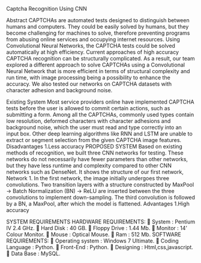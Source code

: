 Captcha Recognition Using CNN

Abstract
CAPTCHAs are automated tests designed to distinguish between humans and computers. They could be easily solved by humans, but they become challenging for machines to solve, therefore preventing programs from abusing online services and occupying internet resources. Using Convolutional Neural Networks, the CAPTCHA tests could be solved automatically at high efficiency. Current approaches of high accuracy CAPTCHA recognition can be structurally complicated. As a result, our team explored a different approach to solve CAPTCHAs using a Convolutional Neural Network that is more efficient in terms of structural complexity and run time, with image processing being a possibility to enhance the accuracy. We also tested our networks on CAPTCHA datasets with character adhesion and background noise.

Existing System
Most service providers online have implemented CAPTCHA tests before the user is allowed to commit certain actions, such as submitting a form. Among all the CAPTCHAs, commonly used types contain low resolution, deformed characters with character adhesions and background noise, which the user must read and type correctly into an input box. Other deep learning algorithms like RNN and LSTM are unable to extract or segment selection from the given CAPTCHA image features.
Disadvantages
1.Less accuracy
PROPOSED SYSTEM
Based on existing methods of recognition, we built three CNN networks for testing. These networks do not necessarily have fewer parameters than other networks, but they have less runtime and complexity compared to other CNN networks such as DenseNet. It shows the structure of our first network, Network 1. In the first network, the image initially undergoes three convolutions. Two transition layers with a structure constructed by MaxPool → Batch Normalization (BN) → ReLU are inserted between the three convolutions to implement down-sampling. The third convolution is followed by a BN, a MaxPool, after which the model is flattened.
Advantages
1.High accuracy

SYSTEM REQUIREMENTS
HARDWARE REQUIREMENTS:
	System		:   Pentium IV 2.4 GHz.
	Hard Disk	          :   40 GB.
	Floppy Drive	:   1.44 Mb.
	Monitor	          :   14’ Colour Monitor.
	Mouse		:   Optical Mouse.
	Ram		          :   512 Mb.
SOFTWARE REQUIREMENTS:
	Operating system 	:   Windows 7 Ultimate.
	Coding Language		:   Python.
	Front-End			:   Python.
	Designing			:   Html,css,javascript.
	Data Base			:   MySQL.

